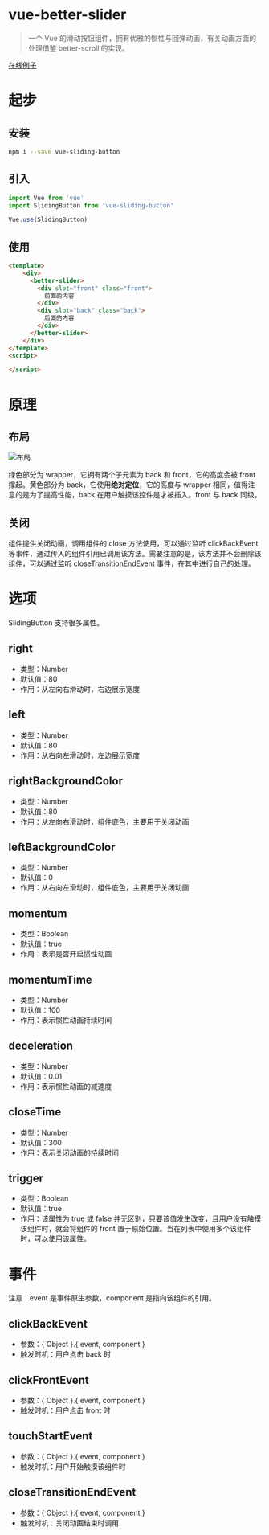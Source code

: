 # vue-better-slider

> 一个 Vue 的滑动按钮组件，拥有优雅的惯性与回弹动画，有关动画方面的处理借鉴 better-scroll 的实现。

[在线例子](https://symind.github.io/vue-better-slider/index.html)

# 起步
## 安装
``` bash
npm i --save vue-sliding-button
```

## 引入
``` js
import Vue from 'vue'
import SlidingButton from 'vue-sliding-button'

Vue.use(SlidingButton)
```
## 使用
``` html
<template>
    <div>
      <better-slider>
        <div slot="front" class="front">
          前面的内容
        </div>
        <div slot="back" class="back">
          后面的内容
        </div>
      </better-slider>
    </div>
</template>
<script>

</script>
```

# 原理
## 布局
![布局](https://symind.github.io/static/image/vue-sliding-button-layout.png)

绿色部分为 wrapper，它拥有两个子元素为 back 和 front，它的高度会被 front 撑起。黄色部分为 back，它使用**绝对定位**，它的高度与 wrapper 相同，值得注意的是为了提高性能，back 在用户触摸该控件是才被插入。front 与 back 同级。
## 关闭
组件提供关闭动画，调用组件的 close 方法使用，可以通过监听 clickBackEvent 等事件，通过传入的组件引用已调用该方法。需要注意的是，该方法并不会删除该组件，可以通过监听 closeTransitionEndEvent 事件，在其中进行自己的处理。
# 选项
SlidingButton 支持很多属性。
## right
* 类型：Number
* 默认值：80
* 作用：从左向右滑动时，右边展示宽度
## left
* 类型：Number
* 默认值：80
* 作用：从右向左滑动时，左边展示宽度
## rightBackgroundColor
* 类型：Number
* 默认值：80
* 作用：从左向右滑动时，组件底色，主要用于关闭动画
## leftBackgroundColor
* 类型：Number
* 默认值：0
* 作用：从右向左滑动时，组件底色，主要用于关闭动画
## momentum
* 类型：Boolean
* 默认值：true
* 作用：表示是否开启惯性动画
## momentumTime
* 类型：Number
* 默认值：100
* 作用：表示惯性动画持续时间
## deceleration
* 类型：Number
* 默认值：0.01
* 作用：表示惯性动画的减速度
## closeTime
* 类型：Number
* 默认值：300
* 作用：表示关闭动画的持续时间
## trigger
* 类型：Boolean
* 默认值：true
* 作用：该属性为 true 或 false 并无区别，只要该值发生改变，且用户没有触摸该组件时，就会将组件的 front 置于原始位置。当在列表中使用多个该组件时，可以使用该属性。
# 事件
注意：event 是事件原生参数，component 是指向该组件的引用。
## clickBackEvent
* 参数：{ Object }.{ event, component }
* 触发时机：用户点击 back 时
## clickFrontEvent
* 参数：{ Object }.{ event, component }
* 触发时机：用户点击 front 时
## touchStartEvent
* 参数：{ Object }.{ event, component }
* 触发时机：用户开始触摸该组件时
## closeTransitionEndEvent
* 参数：{ Object }.{ event, component }
* 触发时机：关闭动画结束时调用
